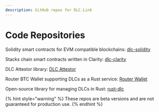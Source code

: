 ```yaml
---
description: GitHub repos for DLC.Link
---
```


# Code Repositories

Solidity smart contracts for EVM compatible blockchains: [dlc-solidity](https://github.com/DLC-link/dlc-solidity)

Stacks chain smart contracts written in Clarity: [dlc-clarity](https://github.com/DLC-link/dlc-clarity)

DLC Attestor library: [DLC Attestor](https://github.com/DLC-link/dlc-stack/tree/1.0/prerelease/attestor)

Router BTC Wallet supporting DLCs as a Rust service: [Router Wallet](https://github.com/DLC-link/dlc-stack/tree/master/wallet)

Open-source library for managing DLCs in Rust: [rust-dlc](https://github.com/DLC-link/rust-dlc)

{% hint style="warning" %}
These repos are beta versions and are not guaranteed for production use.&#x20;
{% endhint %}

